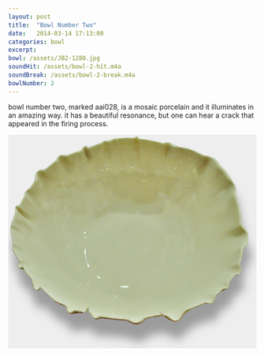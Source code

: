 ```yaml
---
layout: post
title:  "Bowl Number Two"
date:   2014-03-14 17:13:00
categories: bowl
excerpt:
bowl: /assets/JB2-1280.jpg
soundHit: /assets/bowl-2-hit.m4a
soundBreak: /assets/bowl-2-break.m4a
bowlNumber: 2
---
```



bowl number two, marked aai028, is a mosaic porcelain and it illuminates in an amazing way. it has a beautiful resonance, but one can hear a crack that appeared in the firing process.

<img src="/assets/JB2-1280.jpg" class="bowl-large">




